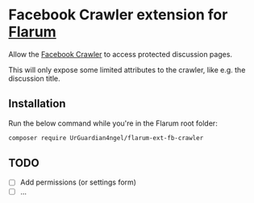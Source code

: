 # Facebook Crawler extension for [Flarum](http://flarum.org/)

Allow the [Facebook Crawler](https://developers.facebook.com/docs/sharing/webmasters/crawler) to access protected discussion pages.

This will only expose some limited attributes to the crawler, like e.g. the discussion title.

## Installation

Run the below command while you're in the Flarum root folder:

```bash
composer require UrGuardian4ngel/flarum-ext-fb-crawler
```

## TODO

- [ ] Add permissions (or settings form)
- [ ] ...
